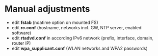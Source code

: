 Manual adjustments
===

- edit **fstab** (noatime option on mounted FS)
- edit **rc.conf** (hostname, networks incl. GW, NTP server, enabled software)
- edit **rtadvd.conf** in according IPv6 network (prefix, interface, domain, router IP)
- edit **wpa_supplicant.conf** (WLAN networks and WPA2 passwords)
